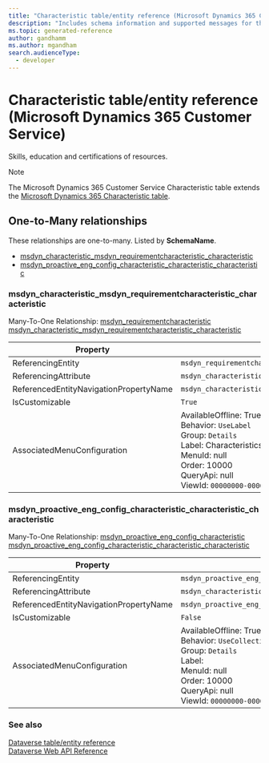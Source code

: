 ```yaml
---
title: "Characteristic table/entity reference (Microsoft Dynamics 365 Customer Service)"
description: "Includes schema information and supported messages for the Characteristic table/entity with Microsoft Dynamics 365 Customer Service."
ms.topic: generated-reference
author: gandhamm
ms.author: mgandham
search.audienceType: 
  - developer
---
```


# Characteristic table/entity reference (Microsoft Dynamics 365 Customer Service)

Skills, education and certifications of resources.

> [!NOTE]
> The Microsoft Dynamics 365 Customer Service Characteristic table extends the [Microsoft Dynamics 365 Characteristic table](/dynamics365/developer/reference/entities/characteristic).




## One-to-Many relationships

These relationships are one-to-many. Listed by **SchemaName**.

- [msdyn_characteristic_msdyn_requirementcharacteristic_characteristic](#BKMK_msdyn_characteristic_msdyn_requirementcharacteristic_characteristic)
- [msdyn_proactive_eng_config_characteristic_characteristic_characteristic](#BKMK_msdyn_proactive_eng_config_characteristic_characteristic_characteristic)

### <a name="BKMK_msdyn_characteristic_msdyn_requirementcharacteristic_characteristic"></a> msdyn_characteristic_msdyn_requirementcharacteristic_characteristic

Many-To-One Relationship: [msdyn_requirementcharacteristic msdyn_characteristic_msdyn_requirementcharacteristic_characteristic](msdyn_requirementcharacteristic.md#BKMK_msdyn_characteristic_msdyn_requirementcharacteristic_characteristic)

|Property|Value|
|---|---|
|ReferencingEntity|`msdyn_requirementcharacteristic`|
|ReferencingAttribute|`msdyn_characteristic`|
|ReferencedEntityNavigationPropertyName|`msdyn_characteristic_msdyn_requirementcharacteristic_characteristic`|
|IsCustomizable|`True`|
|AssociatedMenuConfiguration|AvailableOffline: True<br />Behavior: `UseLabel`<br />Group: `Details`<br />Label: Characteristics<br />MenuId: null<br />Order: 10000<br />QueryApi: null<br />ViewId: `00000000-0000-0000-0000-000000000000`|

### <a name="BKMK_msdyn_proactive_eng_config_characteristic_characteristic_characteristic"></a> msdyn_proactive_eng_config_characteristic_characteristic_characteristic

Many-To-One Relationship: [msdyn_proactive_eng_config_characteristic msdyn_proactive_eng_config_characteristic_characteristic_characteristic](msdyn_proactive_eng_config_characteristic.md#BKMK_msdyn_proactive_eng_config_characteristic_characteristic_characteristic)

|Property|Value|
|---|---|
|ReferencingEntity|`msdyn_proactive_eng_config_characteristic`|
|ReferencingAttribute|`msdyn_characteristic`|
|ReferencedEntityNavigationPropertyName|`msdyn_proactive_eng_config_characteristic_characteristic_characteristic`|
|IsCustomizable|`False`|
|AssociatedMenuConfiguration|AvailableOffline: True<br />Behavior: `UseCollectionName`<br />Group: `Details`<br />Label: <br />MenuId: null<br />Order: 10000<br />QueryApi: null<br />ViewId: `00000000-0000-0000-0000-000000000000`|



### See also

[Dataverse table/entity reference](/power-apps/developer/data-platform/reference/about-entity-reference)  
[Dataverse Web API Reference](/power-apps/developer/data-platform/webapi/reference/about)   

